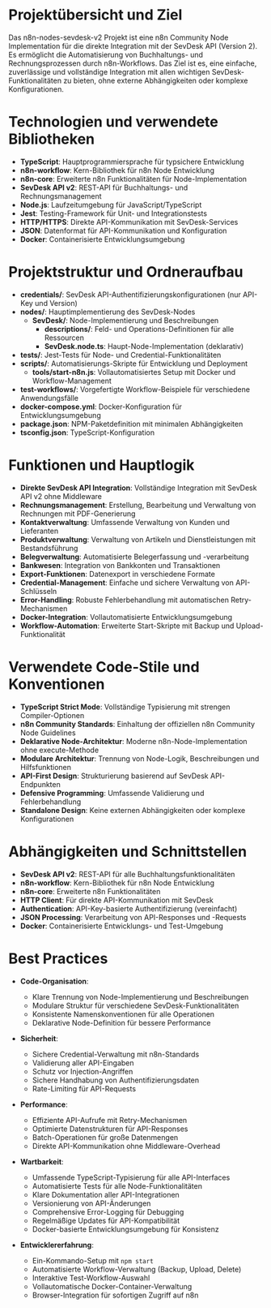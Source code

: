 # Projektübersicht und Ziel

Das n8n-nodes-sevdesk-v2 Projekt ist eine n8n Community Node Implementation für die direkte Integration mit der SevDesk API (Version 2). Es ermöglicht die Automatisierung von Buchhaltungs- und Rechnungsprozessen durch n8n-Workflows. Das Ziel ist es, eine einfache, zuverlässige und vollständige Integration mit allen wichtigen SevDesk-Funktionalitäten zu bieten, ohne externe Abhängigkeiten oder komplexe Konfigurationen.

# Technologien und verwendete Bibliotheken

- **TypeScript**: Hauptprogrammiersprache für typsichere Entwicklung
- **n8n-workflow**: Kern-Bibliothek für n8n Node Entwicklung
- **n8n-core**: Erweiterte n8n Funktionalitäten für Node-Implementation
- **SevDesk API v2**: REST-API für Buchhaltungs- und Rechnungsmanagement
- **Node.js**: Laufzeitumgebung für JavaScript/TypeScript
- **Jest**: Testing-Framework für Unit- und Integrationstests
- **HTTP/HTTPS**: Direkte API-Kommunikation mit SevDesk-Services
- **JSON**: Datenformat für API-Kommunikation und Konfiguration
- **Docker**: Containerisierte Entwicklungsumgebung

# Projektstruktur und Ordneraufbau

- **credentials/**: SevDesk API-Authentifizierungskonfigurationen (nur API-Key und Version)
- **nodes/**: Hauptimplementierung des SevDesk-Nodes
  - **SevDesk/**: Node-Implementierung und Beschreibungen
    - **descriptions/**: Feld- und Operations-Definitionen für alle Ressourcen
    - **SevDesk.node.ts**: Haupt-Node-Implementation (deklarativ)
- **tests/**: Jest-Tests für Node- und Credential-Funktionalitäten
- **scripts/**: Automatisierungs-Skripte für Entwicklung und Deployment
  - **tools/start-n8n.js**: Vollautomatisiertes Setup mit Docker und Workflow-Management
- **test-workflows/**: Vorgefertigte Workflow-Beispiele für verschiedene Anwendungsfälle
- **docker-compose.yml**: Docker-Konfiguration für Entwicklungsumgebung
- **package.json**: NPM-Paketdefinition mit minimalen Abhängigkeiten
- **tsconfig.json**: TypeScript-Konfiguration

# Funktionen und Hauptlogik

- **Direkte SevDesk API Integration**: Vollständige Integration mit SevDesk API v2 ohne Middleware
- **Rechnungsmanagement**: Erstellung, Bearbeitung und Verwaltung von Rechnungen mit PDF-Generierung
- **Kontaktverwaltung**: Umfassende Verwaltung von Kunden und Lieferanten
- **Produktverwaltung**: Verwaltung von Artikeln und Dienstleistungen mit Bestandsführung
- **Belegverwaltung**: Automatisierte Belegerfassung und -verarbeitung
- **Bankwesen**: Integration von Bankkonten und Transaktionen
- **Export-Funktionen**: Datenexport in verschiedene Formate
- **Credential-Management**: Einfache und sichere Verwaltung von API-Schlüsseln
- **Error-Handling**: Robuste Fehlerbehandlung mit automatischen Retry-Mechanismen
- **Docker-Integration**: Vollautomatisierte Entwicklungsumgebung
- **Workflow-Automation**: Erweiterte Start-Skripte mit Backup und Upload-Funktionalität

# Verwendete Code-Stile und Konventionen

- **TypeScript Strict Mode**: Vollständige Typisierung mit strengen Compiler-Optionen
- **n8n Community Standards**: Einhaltung der offiziellen n8n Community Node Guidelines
- **Deklarative Node-Architektur**: Moderne n8n-Node-Implementation ohne execute-Methode
- **Modulare Architektur**: Trennung von Node-Logik, Beschreibungen und Hilfsfunktionen
- **API-First Design**: Strukturierung basierend auf SevDesk API-Endpunkten
- **Defensive Programming**: Umfassende Validierung und Fehlerbehandlung
- **Standalone Design**: Keine externen Abhängigkeiten oder komplexe Konfigurationen

# Abhängigkeiten und Schnittstellen

- **SevDesk API v2**: REST-API für alle Buchhaltungsfunktionalitäten
- **n8n-workflow**: Kern-Bibliothek für n8n Node Entwicklung
- **n8n-core**: Erweiterte n8n Funktionalitäten
- **HTTP Client**: Für direkte API-Kommunikation mit SevDesk
- **Authentication**: API-Key-basierte Authentifizierung (vereinfacht)
- **JSON Processing**: Verarbeitung von API-Responses und -Requests
- **Docker**: Containerisierte Entwicklungs- und Test-Umgebung

# Best Practices

- **Code-Organisation**: 
  - Klare Trennung von Node-Implementierung und Beschreibungen
  - Modulare Struktur für verschiedene SevDesk-Funktionalitäten
  - Konsistente Namenskonventionen für alle Operationen
  - Deklarative Node-Definition für bessere Performance

- **Sicherheit**: 
  - Sichere Credential-Verwaltung mit n8n-Standards
  - Validierung aller API-Eingaben
  - Schutz vor Injection-Angriffen
  - Sichere Handhabung von Authentifizierungsdaten
  - Rate-Limiting für API-Requests

- **Performance**: 
  - Effiziente API-Aufrufe mit Retry-Mechanismen
  - Optimierte Datenstrukturen für API-Responses
  - Batch-Operationen für große Datenmengen
  - Direkte API-Kommunikation ohne Middleware-Overhead

- **Wartbarkeit**: 
  - Umfassende TypeScript-Typisierung für alle API-Interfaces
  - Automatisierte Tests für alle Node-Funktionalitäten
  - Klare Dokumentation aller API-Integrationen
  - Versionierung von API-Änderungen
  - Comprehensive Error-Logging für Debugging
  - Regelmäßige Updates für API-Kompatibilität
  - Docker-basierte Entwicklungsumgebung für Konsistenz

- **Entwicklererfahrung**:
  - Ein-Kommando-Setup mit `npm start`
  - Automatisierte Workflow-Verwaltung (Backup, Upload, Delete)
  - Interaktive Test-Workflow-Auswahl
  - Vollautomatische Docker-Container-Verwaltung
  - Browser-Integration für sofortigen Zugriff auf n8n
